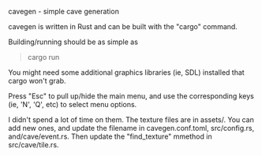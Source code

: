 cavegen - simple cave generation

cavegen is written in Rust and can be built with the "cargo" command.

Building/running should be as simple as
>cargo run

You might need some additional graphics libraries (ie, SDL) installed that cargo won't grab.

Press "Esc" to pull up/hide the main menu, and use the corresponding keys (ie, 'N', 'Q', etc) to select menu options.

I didn't spend a lot of time on them.  The texture files are in assets/.  You can add new ones, and update the filename in cavegen.conf.toml, src/config.rs, and/cave/event.rs. Then update the "find_texture" mmethod in src/cave/tile.rs. 

